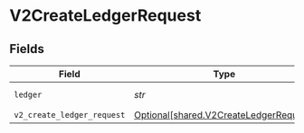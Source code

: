 # V2CreateLedgerRequest


## Fields

| Field                                                                                  | Type                                                                                   | Required                                                                               | Description                                                                            | Example                                                                                |
| -------------------------------------------------------------------------------------- | -------------------------------------------------------------------------------------- | -------------------------------------------------------------------------------------- | -------------------------------------------------------------------------------------- | -------------------------------------------------------------------------------------- |
| `ledger`                                                                               | *str*                                                                                  | :heavy_check_mark:                                                                     | Name of the ledger.                                                                    | ledger001                                                                              |
| `v2_create_ledger_request`                                                             | [Optional[shared.V2CreateLedgerRequest]](../../models/shared/v2createledgerrequest.md) | :heavy_minus_sign:                                                                     | N/A                                                                                    |                                                                                        |